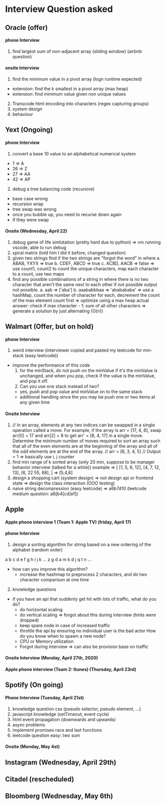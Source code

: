 
# Interview Question asked

## Oracle (offer)

#### phone Interview
1. find largest sum of non-adjacent array (sliding window) (airbnb question)

#### onsite Interview
1. find the minimum value in a pivot array (logn runtime expected)
 - extension: find the k smallest in a pivot array (max heap)
 - extension: find minimum value given non unique values
2. Transcode html encoding into characters (regex capturing groups)
3. system design
4. behaviour

## Yext (Ongoing)

#### phone Interview
1. convert a base 10 value to an alphabetical numerical system
 - 1 => A
 - 26 => Z
 - 27 => AA
 - 42 => AP
2. debug a tree balancing code (recursive)
 - base case wrong
 - recursion wrap
 - tree swap was wrong
 - once you bubble up, you need to recurse down again
 - if they were swap

#### Onsite (Wednesday, April 22)
1. debug game of life simlutation (pretty hard due to python)
  => vm running vscode, able to run debug
2. spiral matrix (told him I did it before, changed question)
  1. given two strings find if the two strings are "forgot the word" in where
    a. ABAB, YXYX => true
    b. CDEF, ABCD => true
    c. ACBD, AACB => false
    => use count1, count2 to count the unique characters, map each character to a count, use two maps
  2. find any possible combinations of a string in where there is no two character that aren't the same next to each other
  if not possible output not possible.
    a. aab => ['aba']
    b. aaababbbaa => 'ababababa'
      => use a hashMap, count the number of character for each, decrement the count of the max element count first
      => optimize using a max heap
      actual answer: check if max character - 1: sum of all other characters
        => generate a solution by just alternating (O(n))

## Walmart (Offer, but on hold)

#### phone Interview
1. weird interview (interviewer copied and pasted my leetcode for min-stack (easy leetcode))
  - improve the performance of this code
    1. for the minStack, do not push on the minValue if it's the minValue is unchanged, and when you pop, check if the value is the minValue, and pop it off.
    2. Can you use one stack instead of two?
     - yes, push and pop value and minValue on to the same stack
     - additional handling since the you may be push one or two items at any given time

#### Onsite Interview
1. // In an array, elements at any two indices can be swapped in a single operation called a move. For example, if the array is arr = [17, 4, 8], swap arr[0] = 17 and arr[2] = 8 to get arr' = [8, 4, 17] in a single move. Determine the minimum number of moves required to sort an array such that all of the even elements are at the beginning of the array and all of the odd elements are at the end of the array.
// arr = [6, 3, 4, 5]
// Output = 1
 => basically use i, j counter
2. find min range of k sorted array
 (only 20 min, suppose to be manager behavior interview (talked for a while))
 example => [
     [1, 5, 6, 12],
     [4, 7, 12, 13],
     [6, 22 55, 88],
 ] => [5,4,6]
3. design a shopping cart (system design)
 => not design api or frontend state
 => design the class interaction (OOO testing)
4. naive string decompression (easy leetcode)
 => a6b7d10
 (leetcode medium question: a6[b4[cd]ef])

## Apple

#### Apple phone interview 1 (Team 1: Apple TV) (friday, April 17)

#### phone Interview
1. design a sorting algorithm for string based on a new
ordering of the alphabet (random order)

a b c d e f g h i j k ...
z g d a m k d j q t n ...

  - how can you improve this algorithm?
    - increase the hashmap to preprocess 2 characters, and
    do two character comparison at one time
2. knowledge questions
  - if you have an api that suddenly get hit with lots of traffic,
  what do you do?
    - do horizontal scaling
    - do vertical scaling => forgot about this during interview (hints were dropped)
    - keep spare node in case of increased traffic
    - throttle the api by ensuring no individual user is the bad actor
    How do you know when to spawn a new node?
     - CPU or Memory utilization
     - Forgot during interview => can also be provision base on traffic

#### Onsite Interview (Monday, April 27th, 2020)


#### Apple phone interview (Team 2: Itunes) (Thursday, April 23rd)

## Spotify (On going)

#### Phone Interview  (Tuesday, April 21st)
1. knowledge question css (pseudo selector, pseudo element, ...)
2. javascript knowledge (setTimeout, event cycle)
3. html event propagation (downwards and upwards)
4. async problems
5. implement promises race and last functions
6. leetcode question easy: two sum

#### Onsite (Monday, May 4st)

## Instagram (Wednesday, April 29th)
## Citadel (rescheduled)
## Bloomberg (Wednesday, May 6th)





